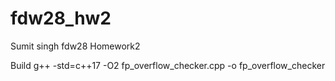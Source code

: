 # fdw28_hw2
Sumit singh fdw28 Homework2

Build
g++ -std=c++17 -O2 fp_overflow_checker.cpp -o fp_overflow_checker
